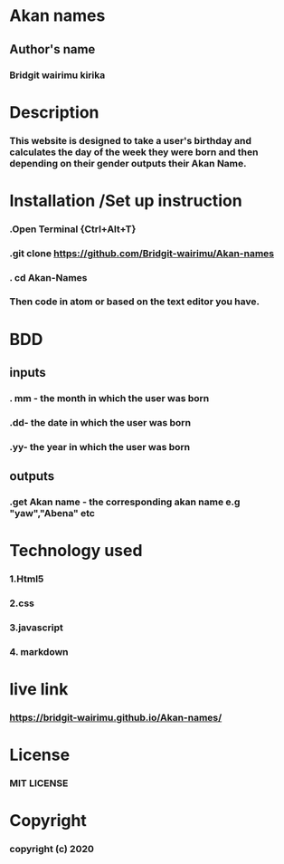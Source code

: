 # Akan names
## Author's name
### Bridgit wairimu kirika
# Description
### This website is designed to take a user's birthday and calculates the day of the week they were born and then depending on their gender outputs their Akan Name.
# Installation /Set up instruction
### .Open Terminal {Ctrl+Alt+T}
### .git clone https://github.com/Bridgit-wairimu/Akan-names

### . cd Akan-Names

### Then code in atom or based on the text editor you have.

# BDD 
## inputs
### . mm - the month in which the user was born
### .dd- the date in which the user was born
### .yy- the year in which the user was born
## outputs
### .get Akan name - the corresponding akan name e.g "yaw","Abena" etc

# Technology used
### 1.Html5
### 2.css
### 3.javascript
### 4. markdown

# live link
### https://bridgit-wairimu.github.io/Akan-names/
# License
### MIT LICENSE

# Copyright
### copyright (c) 2020

